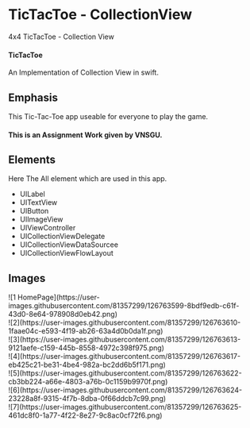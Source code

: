 # TicTacToe - CollectionView
4x4 TicTacToe - Collection View

<h4>TicTacToe</h4> 
An Implementation of Collection View in swift.

<h2>Emphasis</h2>
This Tic-Tac-Toe app useable for everyone to play the game.

<h4>This is an Assignment Work given by VNSGU.</h4>

<h2>Elements</h2>
<p>Here The All element which are used in this app.</p>
<ul>
  <li>UILabel</li>
  <li>UITextView</li>
  <li>UIButton</li>
  <li>UIImageView</li>
  <li>UIViewController</li>
  <li>UICollectionViewDelegate</li>
  <li>UICollectionViewDataSourcee</li>
  <li>UICollectionViewFlowLayout</li>
</ul>

<h2>Images</h2>
  ![1  HomePage](https://user-images.githubusercontent.com/81357299/126763599-8bdf9edb-c61f-43d0-8e64-978908d0eb42.png)</br>
  ![2](https://user-images.githubusercontent.com/81357299/126763610-1faae04c-e593-4f19-ab26-63a4d0b0da1f.png)</br>
  ![3](https://user-images.githubusercontent.com/81357299/126763613-9121aefe-c159-445b-8558-4972c398f975.png)</br>
  ![4](https://user-images.githubusercontent.com/81357299/126763617-eb425c21-be31-4be4-982a-bc2dd6b5f171.png)</br>
  ![5](https://user-images.githubusercontent.com/81357299/126763622-cb3bb224-a66e-4803-a76b-0c1159b9970f.png)</br>
  ![6](https://user-images.githubusercontent.com/81357299/126763624-23228a8f-9315-4f7b-8dba-0f66ddcb7c99.png)</br>
  ![7](https://user-images.githubusercontent.com/81357299/126763625-461dc8f0-1a77-4f22-8e27-9c8ac0cf72f6.png)

